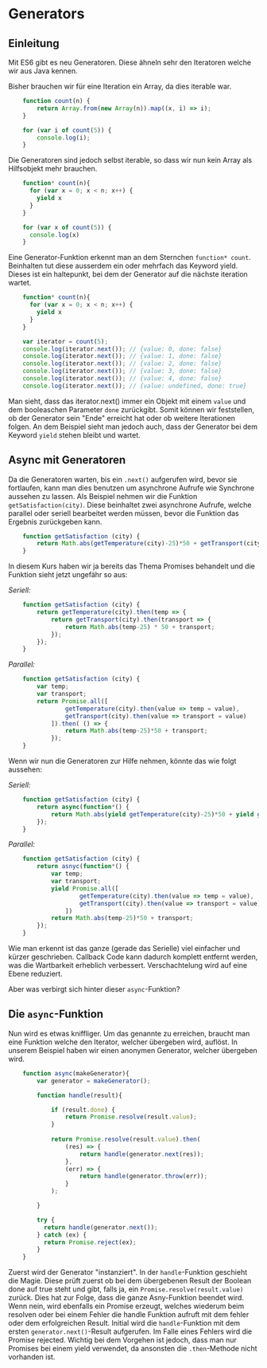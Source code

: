 # Generators

## Einleitung

Mit ES6 gibt es neu Generatoren. Diese ähneln sehr den Iteratoren welche wir aus Java kennen.

Bisher brauchen wir für eine Iteration ein Array, da dies iterable war.

```javascript
	function count(n) {
		return Array.from(new Array(n)).map((x, i) => i);
	}

	for (var i of count(5)) {
		console.log(i);
	}
```

Die Generatoren sind jedoch selbst iterable, so dass wir nun kein Array als Hilfsobjekt mehr brauchen. 

```javascript
	function* count(n){
	  for (var x = 0; x < n; x++) {
	    yield x
	  }
	}

	for (var x of count(5)) {
	  console.log(x)
	}
```

Eine Generator-Funktion erkennt man an dem Sternchen `function* count`.
Beinhalten tut diese ausserdem ein oder mehrfach das Keyword yield. Dieses ist ein haltepunkt, bei dem der Generator auf die nächste iteration wartet.

```javascript
	function* count(n){
	  for (var x = 0; x < n; x++) {
	    yield x
	  }
	}

	var iterator = count(5);
	console.log(iterator.next()); // {value: 0, done: false}
	console.log(iterator.next()); // {value: 1, done: false}
	console.log(iterator.next()); // {value: 2, done: false}
	console.log(iterator.next()); // {value: 3, done: false}
	console.log(iterator.next()); // {value: 4, done: false}
	console.log(iterator.next()); // {value: undefined, done: true}
```

Man sieht, dass das iterator.next() immer ein Objekt mit einem `value` und dem booleaschen Parameter `done` zurückgibt. Somit können wir feststellen, ob der Generator sein "Ende" erreicht hat oder ob weitere Iterationen folgen.
An dem Beispiel sieht man jedoch auch, dass der Generator bei dem Keyword `yield` stehen bleibt und wartet.

## Async mit Generatoren

Da die Generatoren warten, bis ein `.next()` aufgerufen wird, bevor sie fortlaufen, kann man dies benutzen um asynchrone Aufrufe wie Synchrone aussehen zu lassen. Als Beispiel nehmen wir die Funktion `getSatisfaction(city)`. Diese beinhaltet zwei asynchrone Aufrufe, welche parallel oder seriell bearbeitet werden müssen, bevor die Funktion das Ergebnis zurückgeben kann.

```javascript
	function getSatisfaction (city) {
        return Math.abs(getTemperature(city)-25)*50 + getTransport(city);
    }
```

In diesem Kurs haben wir ja bereits das Thema Promises behandelt und die Funktion sieht jetzt ungefähr so aus:

*Seriell:*

```javascript
	function getSatisfaction (city) {
		return getTemperature(city).then(temp => {
			return getTransport(city).then(transport => {
				return Math.abs(temp-25) * 50 + transport;
			});
		});
    }
```

*Parallel:*

```javascript
	function getSatisfaction (city) {
		var temp;
		var transport;
		return Promise.all([
				getTemperature(city).then(value => temp = value),
				getTransport(city).then(value => transport = value)
			]).then( () => {
	        	return Math.abs(temp-25)*50 + transport;
        	});
    }
```

Wenn wir nun die Generatoren zur Hilfe nehmen, könnte das wie folgt aussehen:

*Seriell:*

```javascript
	function getSatisfaction (city) {
		return async(function*() {
			return Math.abs(yield getTemperature(city)-25)*50 + yield getTransport(city);
		});
    }
```


*Parallel:*

```javascript
	function getSatisfaction (city) {
		return asnyc(function*() {
			var temp;
			var transport;
			yield Promise.all([
					getTemperature(city).then(value => temp = value),
					getTransport(city).then(value => transport = value)
				])
		    return Math.abs(temp-25)*50 + transport;
		});
    }
```

Wie man erkennt ist das ganze (gerade das Serielle) viel einfacher und kürzer geschrieben. Callback Code kann dadurch komplett entfernt werden, was die Wartbarkeit erheblich verbessert. Verschachtelung wird auf eine Ebene reduziert.

Aber was verbirgt sich hinter dieser `async`-Funktion?

## Die `async`-Funktion

Nun wird es etwas kniffliger. Um das genannte zu erreichen, braucht man eine Funktion welche den Iterator, welcher übergeben wird, auflöst. In unserem Beispiel haben wir einen anonymen Generator, welcher übergeben wird.

```javascript
	function async(makeGenerator){
		var generator = makeGenerator();

		function handle(result){

			if (result.done) {
				return Promise.resolve(result.value);
			}
			
			return Promise.resolve(result.value).then(
				(res) => {
					return handle(generator.next(res));
				}, 
				(err) => {
					return handle(generator.throw(err));
				}
			);

	    }

	    try {
	      return handle(generator.next());
	    } catch (ex) {
	      return Promise.reject(ex);
	    }
	}
```	

Zuerst wird der Generator "instanziert". In der `handle`-Funktion geschieht die Magie. Diese prüft zuerst ob bei dem übergebenen 
Result der Boolean done auf true steht und gibt, falls ja, ein `Promise.resolve(result.value)` zurück. Dies hat zur Folge, dass die 
ganze Asny-Funktion beendet wird.
Wenn nein, wird ebenfalls ein Promise erzeugt, welches wiederum beim resolven oder bei einem Fehler die handle Funktion aufruft 
mit dem fehler oder dem erfolgreichen Result.
Initial wird die `handle`-Funktion mit dem ersten `generator.next()`-Result aufgerufen. Im Falle eines Fehlers wird die Promise
rejected. 
Wichtig bei dem Vorgehen ist jedoch, dass man nur Promises bei einem yield verwendet, da ansonsten die `.then`-Methode nicht vorhanden
ist.
